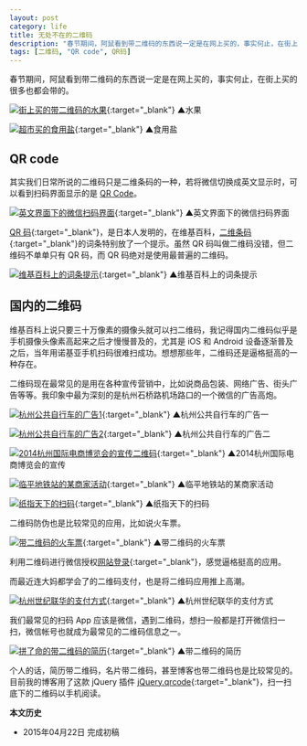 ```yaml
---
layout: post
category: life
title: 无处不在的二维码
description: "春节期间，阿鼠看到带二维码的东西说一定是在网上买的，事实何止，在街上买的很多也都会带的。"
tags: [二维码, "QR code", QR码]
---
```


春节期间，阿鼠看到带二维码的东西说一定是在网上买的，事实何止，在街上买的很多也都会带的。

[![街上买的带二维码的水果](http://fooleap.qiniudn.com/qrcode-01.jpg?imageView2/2/w/640)](http://fooleap.qiniudn.com/qrcode-01.jpg){:target="_blank"}
▲水果

[![超市买的食用盐](http://fooleap.qiniudn.com/qrcode-02.jpg?imageView2/2/w/640)](http://fooleap.qiniudn.com/qrcode-02.jpg){:target="_blank"}
▲食用盐

## QR code

其实我们日常所说的二维码只是二维条码的一种，若将微信切换成英文显示时，可以看到扫码界面显示的是 [QR Code](http://www.qrcode.com/)。

[![英文界面下的微信扫码界面](http://fooleap.qiniudn.com/qrcode-01.png?imageView2/2/w/640)](http://fooleap.qiniudn.com/qrcode-01.png){:target="_blank"}
▲英文界面下的微信扫码界面

[QR 码](http://zh.wikipedia.org/wiki/QR%E7%A2%BC){:target="_blank"}，是日本人发明的，在维基百科，[二维条码](http://zh.wikipedia.org/zh-cn/%E4%BA%8C%E7%B6%AD%E6%A2%9D%E7%A2%BC){:target="_blank"}的词条特别放了一个提示。虽然 QR 码叫做二维码没错，但二维码不单单只有 QR 码，而 QR 码绝对是使用最普遍的二维码。

[![维基百科上的词条提示](http://fooleap.qiniudn.com/qrcode-02.png?imageView2/2/w/640)](http://fooleap.qiniudn.com/qrcode-02.png){:target="_blank"}
▲维基百科上的词条提示

## 国内的二维码

维基百科上说只要三十万像素的摄像头就可以扫二维码，我记得国内二维码似乎是手机摄像头像素高起来之后才慢慢普及的，尤其是 iOS 和 Android 设备逐渐普及之后，当年用诺基亚手机扫码很难扫成功。想想那些年，二维码还是逼格挺高的一种存在。

二维码现在最常见的是用在各种宣传营销中，比如说商品包装、网络广告、街头广告等等。我印象中最为深刻的是杭州石桥路机场路口的一个微信的广告高炮。

[![杭州公共自行车的广告1](http://fooleap.qiniudn.com/qrcode-03.jpg?imageView2/2/w/640)](http://fooleap.qiniudn.com/qrcode-03.jpg){:target="_blank"}
▲杭州公共自行车的广告一

[![杭州公共自行车的广告2](http://fooleap.qiniudn.com/qrcode-04.jpg?imageView2/2/w/640)](http://fooleap.qiniudn.com/qrcode-04.jpg){:target="_blank"}
▲杭州公共自行车的广告二

[![2014杭州国际电商博览会的宣传二维码](http://fooleap.qiniudn.com/qrcode-05.jpg?imageView2/2/w/640)](http://fooleap.qiniudn.com/qrcode-05.jpg){:target="_blank"}
▲2014杭州国际电商博览会的宣传

[![临平地铁站的某商家活动](http://fooleap.qiniudn.com/qrcode-06.jpg?imageView2/2/w/640)](http://fooleap.qiniudn.com/qrcode-06.jpg){:target="_blank"}
▲临平地铁站的某商家活动

[![纸指天下的扫码](http://fooleap.qiniudn.com/qrcode-07.jpg?imageView2/2/w/640)](http://fooleap.qiniudn.com/qrcode-07.jpg){:target="_blank"}
▲纸指天下的扫码


二维码防伪也是比较常见的应用，比如说火车票。

[![带二维码的火车票](http://fooleap.qiniudn.com/qrcode-08.jpg?imageView2/2/w/640)](http://fooleap.qiniudn.com/qrcode-08.jpg){:target="_blank"}
▲带二维码的火车票

利用二维码进行微信授权[网站登录](https://open.weixin.qq.com/cgi-bin/showdocument?action=doc&id=open1419316505&t=0.7904157447748448){:target="_blank"}，感觉逼格挺高的应用。

而最近连大妈都学会了的二维码支付，也是将二维码应用推上高潮。

[![杭州世纪联华的支付方式](http://fooleap.qiniudn.com/qrcode-09.jpg?imageView2/2/w/640)](http://fooleap.qiniudn.com/qrcode-09.jpg){:target="_blank"}
▲杭州世纪联华的支付方式

我们最常见的扫码 App 应该是微信，遇到二维码，想扫一般都是打开微信扫一扫，微信帐号也就成为最常见的二维码信息之一。

[![拼了命的带二维码的简历](http://fooleap.qiniudn.com/qrcode-10.jpg?imageView2/2/w/640)](http://fooleap.qiniudn.com/qrcode-10.jpg){:target="_blank"}
▲带二维码的简历

个人的话，简历带二维码，名片带二维码，甚至博客也带二维码也是比较常见的。目前我的博客用了这款 jQuery 插件 [jQuery.qrcode](http://larsjung.de/jquery-qrcode/){:target="_blank"}，扫一扫底下的二维码以手机阅读。

**本文历史**

* 2015年04月22日 完成初稿
